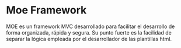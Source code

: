 # Moe Framework

MOE es un framework MVC desarrollado para facilitar el desarrollo de forma organizada, rápida y segura. Su punto fuerte es la facilidad de separar la lógica empleada por el desarrollador de las plantillas html.
